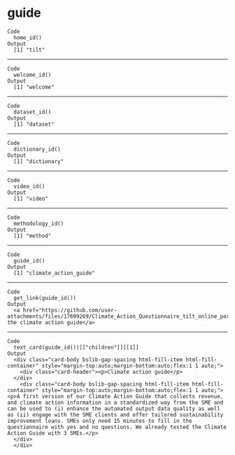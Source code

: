 # guide

    Code
      home_id()
    Output
      [1] "tilt"

---

    Code
      welcome_id()
    Output
      [1] "welcome"

---

    Code
      dataset_id()
    Output
      [1] "dataset"

---

    Code
      dictionary_id()
    Output
      [1] "dictionary"

---

    Code
      video_id()
    Output
      [1] "video"

---

    Code
      methodology_id()
    Output
      [1] "method"

---

    Code
      guide_id()
    Output
      [1] "climate_action_guide"

---

    Code
      get_link(guide_id())
    Output
      <a href="https://github.com/user-attachments/files/17699269/Climate_Action_Questionnaire_tilt_online_portal.xlsx">Download the climate action guide</a>

---

    Code
      text_card(guide_id())[["children"]][[1]]
    Output
      <div class="card-body bslib-gap-spacing html-fill-item html-fill-container" style="margin-top:auto;margin-bottom:auto;flex:1 1 auto;">
        <div class="card-header"><p>Climate action guide</p>
      </div>
        <div class="card-body bslib-gap-spacing html-fill-item html-fill-container" style="margin-top:auto;margin-bottom:auto;flex:1 1 auto;"><p>A first version of our Climate Action Guide that collects revenue, and climate action information in a standardized way from the SME and can be used to (i) enhance the automated output data quality as well as (ii) engage with the SME clients and offer tailored sustainability improvement loans. SMEs only need 15 minutes to fill in the questionnaire with yes and no questions. We already tested the Climate Action Guide with 3 SMEs.</p>
      </div>
      </div>

